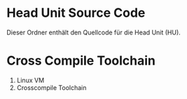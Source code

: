 # Head Unit Source Code

Dieser Ordner enthält den Quellcode für die Head Unit (HU).

# Cross Compile Toolchain

1. Linux VM
2. Crosscompile Toolchain
